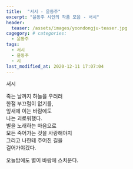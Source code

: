 ```yaml
---  
title:  "서시 - 윤동주"  
excerpt: "윤동주 시인의 작품 모음 - 서시"  
header:  
  teaser: /assets/images/yoondongju-teaser.jpg  
cagegory: # categories:  
  - 윤동주  
tags:  
  - 서시    
  - 윤동주  
  - 시  
last_modified_at: 2020-12-11 17:07:04 
---  
```





서시

죽는 날까지 하늘을 우러러  
한점 부끄럼이 없기를,  
잎새에 이는 바람에도  
나는 괴로워했다.  
별을 노래하는 마음으로  
모든 죽어가는 것을 사랑해야지  
그리고 나한테 주어진 길을  
걸어가야겠다.  

오늘밤에도 별이 바람에 스치운다.